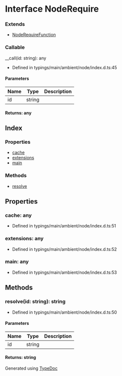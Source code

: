 # Interface NodeRequire


### Extends
* [NodeRequireFunction](_typings_main_ambient_node_index_d_.noderequirefunction.md)

### Callable
__call(id: string): any
  
* Defined in typings/main/ambient/node/index.d.ts:45


#### Parameters

| Name | Type | Description |
| ---- | ---- | ---- |
| id | string|  |

#### Returns: any

## Index

### Properties
* [cache](_typings_main_ambient_node_index_d_.noderequire.md#cache)
* [extensions](_typings_main_ambient_node_index_d_.noderequire.md#extensions)
* [main](_typings_main_ambient_node_index_d_.noderequire.md#main)

### Methods
* [resolve](_typings_main_ambient_node_index_d_.noderequire.md#resolve)

## Properties

### cache: any

* Defined in typings/main/ambient/node/index.d.ts:51


### extensions: any

* Defined in typings/main/ambient/node/index.d.ts:52


### main: any

* Defined in typings/main/ambient/node/index.d.ts:53


## Methods

### resolve(id: string): string
  
* Defined in typings/main/ambient/node/index.d.ts:50


#### Parameters

| Name | Type | Description |
| ---- | ---- | ---- |
| id | string|  |

#### Returns: string


Generated using [TypeDoc](http://typedoc.io)
